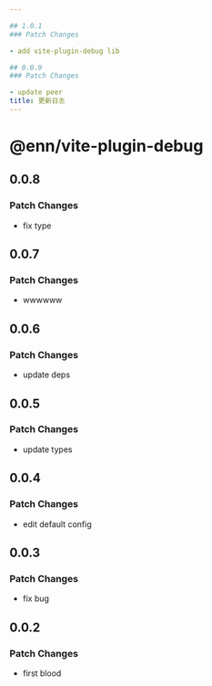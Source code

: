 ```yaml
---

## 1.0.1
### Patch Changes

- add vite-plugin-debug lib

## 0.0.9
### Patch Changes

- update peer
title: 更新日志
---
```


# @enn/vite-plugin-debug

## 0.0.8

### Patch Changes

- fix type

## 0.0.7

### Patch Changes

- wwwwww

## 0.0.6

### Patch Changes

- update deps

## 0.0.5

### Patch Changes

- update types

## 0.0.4

### Patch Changes

- edit default config

## 0.0.3

### Patch Changes

- fix bug

## 0.0.2

### Patch Changes

- first blood
